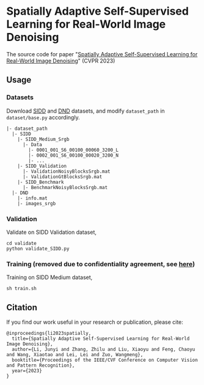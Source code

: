 # Spatially Adaptive Self-Supervised Learning for Real-World Image Denoising
The source code for paper "[Spatially Adaptive Self-Supervised Learning for Real-World Image Denoising](https://arxiv.org/pdf/2303.14934.pdf)" (CVPR 2023)

## Usage
### Datasets
Download [SIDD](https://www.eecs.yorku.ca/~kamel/sidd/dataset.php) and [DND](https://noise.visinf.tu-darmstadt.de/) datasets, and modify `dataset_path` in `dataset/base.py` accordingly.
```
|- dataset_path
  |- SIDD
    |- SIDD_Medium_Srgb
      |- Data
        |- 0001_001_S6_00100_00060_3200_L
        |- 0002_001_S6_00100_00020_3200_N
        |- ...
    |- SIDD_Validation
      |- ValidationNoisyBlocksSrgb.mat
      |- ValidationGtBlocksSrgb.mat
    |- SIDD_Benchmark
      |- BenchmarkNoisyBlocksSrgb.mat
  |- DND
    |- info.mat
    |- images_srgb
```

### Validation
Validate on SIDD Validation dataset,
```
cd validate
python validate_SIDD.py
```

### Training (removed due to confidentiality agreement, see [here](https://github.com/nagejacob/SpatiallyAdaptiveSSID/tree/731adb9b5dcc3a860d207436f5fee6f794b2e5f4))
Training on SIDD Medium dataset,
```
sh train.sh
```

## Citation
If you find our work useful in your research or publication, please cite:
```
@inproceedings{li2023spatially,
  title={Spatially Adaptive Self-Supervised Learning for Real-World Image Denoising},
  author={Li, Junyi and Zhang, Zhilu and Liu, Xiaoyu and Feng, Chaoyu and Wang, Xiaotao and Lei, Lei and Zuo, Wangmeng},
  booktitle={Proceedings of the IEEE/CVF Conference on Computer Vision and Pattern Recognition},
  year={2023}
}
```
